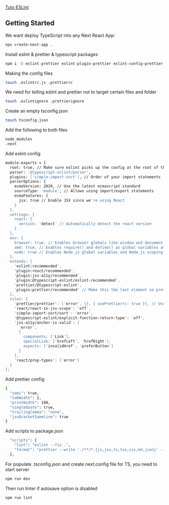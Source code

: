 [Tuto ESLint](https://dev.to/onygami/eslint-and-prettier-for-react-apps-bonus-next-js-and-typescript-3e46) 

## Getting Started

We want deploy TypeScript into any Next React App:

```bash
npx create-next-app .
```

Install eslint & prettier & typescript packages

```bash
npm i -D eslint prettier eslint-plugin-prettier eslint-config-prettier eslint-plugin-simple-import-sort eslint-plugin-react-hooks eslint-plugin-react eslint-plugin-jsx-a11y  typescript @typescript-eslint/eslint-plugin @typescript-eslint/parser @types/react @types/node
```

Making the config files

```bash
touch .eslintrc.js .prettierrc
```

We need for telling eslint and prettier not to target certain files and folder

```bash
touch .eslintignore .prettierignore
```

Create an empty tsconfig.json

```bash
touch tsconfig.json
```

Add the following to both files

```bash
node_modules
.next
```

Add eslint config
```bash
module.exports = {
  root: true, // Make sure eslint picks up the config at the root of the directory
  parser: '@typescript-eslint/parser',
  plugins: ['simple-import-sort'], // Order of your import statements
  parserOptions: {
    ecmaVersion: 2020, // Use the latest ecmascript standard
    sourceType: 'module', // Allows using import/export statements
    ecmaFeatures: {
      jsx: true // Enable JSX since we're using React
    }
  },
  settings: {
    react: {
      version: 'detect' // Automatically detect the react version
    }
  },
  env: {
    browser: true, // Enables browser globals like window and document
    amd: true, // Enables require() and define() as global variables as per the amd spec.
    node: true // Enables Node.js global variables and Node.js scoping.
  },
  extends: [
    'eslint:recommended',
    'plugin:react/recommended',
    'plugin:jsx-a11y/recommended',
    'plugin:@typescript-eslint/eslint-recommended',
    'prettier/@typescript-eslint',
    'plugin:prettier/recommended' // Make this the last element so prettier config overrides other formatting rules
  ],
  rules: {
    'prettier/prettier': ['error', {}, { usePrettierrc: true }], // Use our .prettierrc file as source
    'react/react-in-jsx-scope': 'off',
    'simple-import-sort/sort': 'error',
    '@typescript-eslint/explicit-function-return-type': 'off',
    'jsx-a11y/anchor-is-valid': [
      'error',
      {
        components: ['Link'],
        specialLink: ['hrefLeft', 'hrefRight'],
        aspects: ['invalidHref', 'preferButton']
      }
    ],
    'react/prop-types': ['error']
  }
};


```

Add prettier config

```bash
{
  "semi": true,
  "tabWidth": 2,
  "printWidth": 100,
  "singleQuote": true,
  "trailingComma": "none",
  "jsxBracketSameLine": true
}

```

Add scripts to package.json
```bash
  "scripts": {
    "lint": "eslint --fix .",
    "format": "prettier --write './**/*.{js,jsx,ts,tsx,css,md,json}' --config ./.prettierrc"
  },
```

For populate .tsconfig.json and create next.config file for TS, you need to start server
```bash
npm run dev
```

Then run linter if autosave option is disabled
```bash
npm run lint
```

